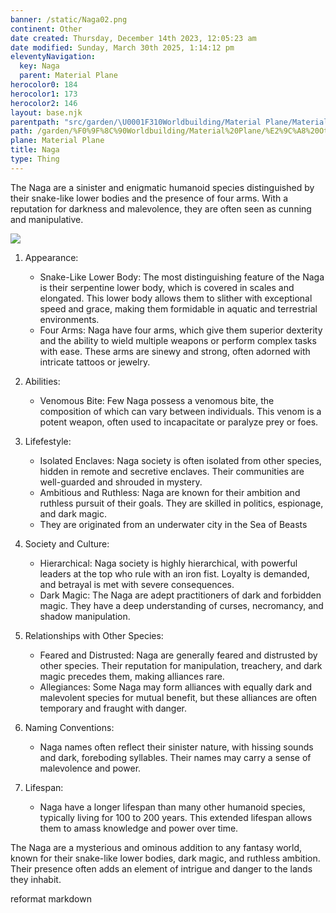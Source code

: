 ```yaml
---
banner: /static/Naga02.png
continent: Other
date created: Thursday, December 14th 2023, 12:05:23 am
date modified: Sunday, March 30th 2025, 1:14:12 pm
eleventyNavigation:
  key: Naga
  parent: Material Plane
herocolor0: 184
herocolor1: 173
herocolor2: 146
layout: base.njk
parentpath: "src/garden/\U0001F310Worldbuilding/Material Plane/Material Plane.md"
path: /garden/%F0%9F%8C%90Worldbuilding/Material%20Plane/%E2%9C%A8%20Other/Races/Naga/
plane: Material Plane
title: Naga
type: Thing
---
```


The Naga are a sinister and enigmatic humanoid species distinguished by their snake-like lower bodies and the presence of four arms. With a reputation for darkness and malevolence, they are often seen as cunning and manipulative. 

![](/static/Naga02.png)

1. Appearance:
	
	- Snake-Like Lower Body: The most distinguishing feature of the Naga is their serpentine lower body, which is covered in scales and elongated. This lower body allows them to slither with exceptional speed and grace, making them formidable in aquatic and terrestrial environments.
	- Four Arms: Naga have four arms, which give them superior dexterity and the ability to wield multiple weapons or perform complex tasks with ease. These arms are sinewy and strong, often adorned with intricate tattoos or jewelry.
2. Abilities:
	
	- Venomous Bite: Few Naga possess a venomous bite, the composition of which can vary between individuals. This venom is a potent weapon, often used to incapacitate or paralyze prey or foes.
   
3. Lifefestyle:
	
	- Isolated Enclaves: Naga society is often isolated from other species, hidden in remote and secretive enclaves. Their communities are well-guarded and shrouded in mystery.
	- Ambitious and Ruthless: Naga are known for their ambition and ruthless pursuit of their goals. They are skilled in politics, espionage, and dark magic.
	- They are originated from an underwater city in the Sea of Beasts

4. Society and Culture:
	
	- Hierarchical: Naga society is highly hierarchical, with powerful leaders at the top who rule with an iron fist. Loyalty is demanded, and betrayal is met with severe consequences.
	- Dark Magic: The Naga are adept practitioners of dark and forbidden magic. They have a deep understanding of curses, necromancy, and shadow manipulation.

5. Relationships with Other Species:
	
	- Feared and Distrusted: Naga are generally feared and distrusted by other species. Their reputation for manipulation, treachery, and dark magic precedes them, making alliances rare.
	- Allegiances: Some Naga may form alliances with equally dark and malevolent species for mutual benefit, but these alliances are often temporary and fraught with danger.
6. Naming Conventions:
	
	- Naga names often reflect their sinister nature, with hissing sounds and dark, foreboding syllables. Their names may carry a sense of malevolence and power.
7. Lifespan:
	
	- Naga have a longer lifespan than many other humanoid species, typically living for 100 to 200 years. This extended lifespan allows them to amass knowledge and power over time.

The Naga are a mysterious and ominous addition to any fantasy world, known for their snake-like lower bodies, dark magic, and ruthless ambition. Their presence often adds an element of intrigue and danger to the lands they inhabit.

reformat markdown